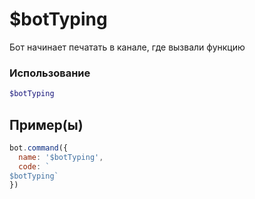 # $botTyping
Бот начинает печатать в канале, где вызвали функцию
### Использование
```php
$botTyping
```

## Пример(ы)

```javascript
bot.command({
  name: '$botTyping',
  code: `
$botTyping`
})
```